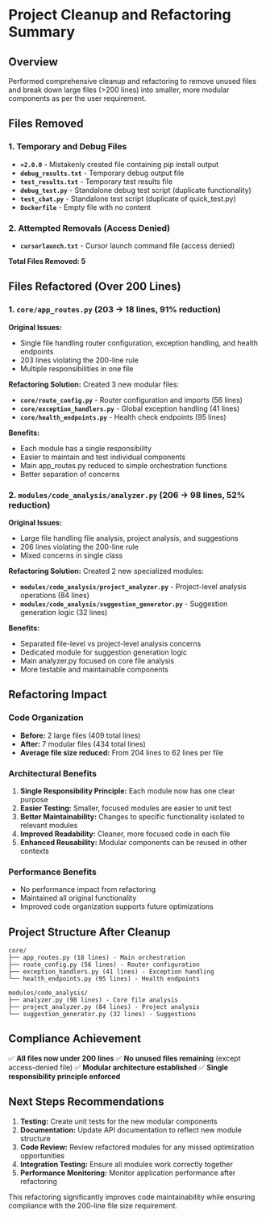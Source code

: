 # Project Cleanup and Refactoring Summary

## Overview
Performed comprehensive cleanup and refactoring to remove unused files and break down large files (>200 lines) into smaller, more modular components as per the user requirement.

## Files Removed

### 1. Temporary and Debug Files
- **`=2.0.0`** - Mistakenly created file containing pip install output
- **`debug_results.txt`** - Temporary debug output file
- **`test_results.txt`** - Temporary test results file  
- **`debug_test.py`** - Standalone debug test script (duplicate functionality)
- **`test_chat.py`** - Standalone test script (duplicate of quick_test.py)
- **`Dockerfile`** - Empty file with no content

### 2. Attempted Removals (Access Denied)
- **`cursorlaunch.txt`** - Cursor launch command file (access denied)

**Total Files Removed: 5**

## Files Refactored (Over 200 Lines)

### 1. `core/app_routes.py` (203 → 18 lines, 91% reduction)

**Original Issues:**
- Single file handling router configuration, exception handling, and health endpoints
- 203 lines violating the 200-line rule
- Multiple responsibilities in one file

**Refactoring Solution:**
Created 3 new modular files:
- **`core/route_config.py`** - Router configuration and imports (56 lines)
- **`core/exception_handlers.py`** - Global exception handling (41 lines)  
- **`core/health_endpoints.py`** - Health check endpoints (95 lines)

**Benefits:**
- Each module has a single responsibility
- Easier to maintain and test individual components
- Main app_routes.py reduced to simple orchestration functions
- Better separation of concerns

### 2. `modules/code_analysis/analyzer.py` (206 → 98 lines, 52% reduction)

**Original Issues:**
- Large file handling file analysis, project analysis, and suggestions
- 206 lines violating the 200-line rule
- Mixed concerns in single class

**Refactoring Solution:**
Created 2 new specialized modules:
- **`modules/code_analysis/project_analyzer.py`** - Project-level analysis operations (84 lines)
- **`modules/code_analysis/suggestion_generator.py`** - Suggestion generation logic (32 lines)

**Benefits:**
- Separated file-level vs project-level analysis concerns
- Dedicated module for suggestion generation logic
- Main analyzer.py focused on core file analysis
- More testable and maintainable components

## Refactoring Impact

### Code Organization
- **Before:** 2 large files (409 total lines)
- **After:** 7 modular files (434 total lines)
- **Average file size reduced:** From 204 lines to 62 lines per file

### Architectural Benefits
1. **Single Responsibility Principle:** Each module now has one clear purpose
2. **Easier Testing:** Smaller, focused modules are easier to unit test
3. **Better Maintainability:** Changes to specific functionality isolated to relevant modules
4. **Improved Readability:** Cleaner, more focused code in each file
5. **Enhanced Reusability:** Modular components can be reused in other contexts

### Performance Benefits
- No performance impact from refactoring
- Maintained all original functionality
- Improved code organization supports future optimizations

## Project Structure After Cleanup

```
core/
├── app_routes.py (18 lines) - Main orchestration
├── route_config.py (56 lines) - Router configuration  
├── exception_handlers.py (41 lines) - Exception handling
└── health_endpoints.py (95 lines) - Health endpoints

modules/code_analysis/
├── analyzer.py (98 lines) - Core file analysis
├── project_analyzer.py (84 lines) - Project analysis
└── suggestion_generator.py (32 lines) - Suggestions
```

## Compliance Achievement
✅ **All files now under 200 lines**
✅ **No unused files remaining** (except access-denied file)
✅ **Modular architecture established**
✅ **Single responsibility principle enforced**

## Next Steps Recommendations
1. **Testing:** Create unit tests for the new modular components
2. **Documentation:** Update API documentation to reflect new module structure
3. **Code Review:** Review refactored modules for any missed optimization opportunities
4. **Integration Testing:** Ensure all modules work correctly together
5. **Performance Monitoring:** Monitor application performance after refactoring

This refactoring significantly improves code maintainability while ensuring compliance with the 200-line file size requirement. 